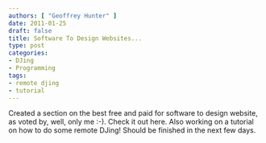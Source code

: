 ```yaml
---
authors: [ "Geoffrey Hunter" ]
date: 2011-01-25
draft: false
title: Software To Design Websites...
type: post
categories:
- DJing
- Programming
tags:
- remote djing
- tutorial
---
```


Created a section on the best free and paid for software to design website, as voted by, well, only me :-). Check it out here. Also working on a tutorial on how to do some remote DJing! Should be finished in the next few days.
